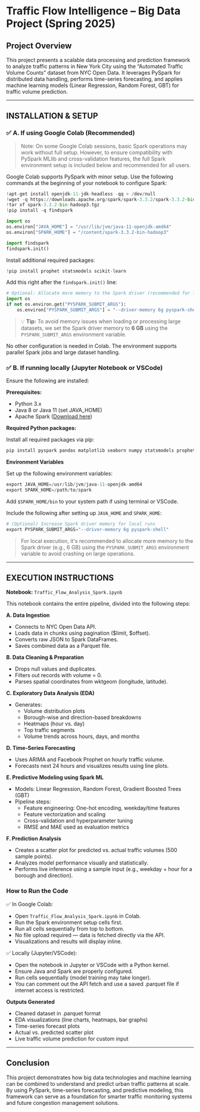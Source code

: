 # Traffic Flow Intelligence – Big Data Project (Spring 2025)

## Project Overview  
This project presents a scalable data processing and prediction framework to analyze traffic patterns in New York City using the “Automated Traffic Volume Counts” dataset from NYC Open Data. It leverages PySpark for distributed data handling, performs time-series forecasting, and applies machine learning models (Linear Regression, Random Forest, GBT) for traffic volume prediction.

---

## INSTALLATION & SETUP

### ✅ A. If using Google Colab (Recommended)

> Note: On some Google Colab sessions, basic Spark operations may work without full setup. However, to ensure compatibility with PySpark MLlib and cross-validation features, the full Spark environment setup is included below and recommended for all users.

Google Colab supports PySpark with minor setup. Use the following commands at the beginning of your notebook to configure Spark:

```python
!apt-get install openjdk-11-jdk-headless -qq > /dev/null
!wget -q https://downloads.apache.org/spark/spark-3.3.2/spark-3.3.2-bin-hadoop3.tgz
!tar xf spark-3.3.2-bin-hadoop3.tgz
!pip install -q findspark

import os
os.environ["JAVA_HOME"] = "/usr/lib/jvm/java-11-openjdk-amd64"
os.environ["SPARK_HOME"] = "/content/spark-3.3.2-bin-hadoop3"

import findspark
findspark.init()
```

Install additional required packages:
```python
!pip install prophet statsmodels scikit-learn
```

Add this right after the `findspark.init()` line:
```python
# Optional: Allocate more memory to the Spark driver (recommended for large datasets)
import os
if not os.environ.get("PYSPARK_SUBMIT_ARGS"):
    os.environ["PYSPARK_SUBMIT_ARGS"] = "--driver-memory 6g pyspark-shell"
```
> 💡 **Tip:** To avoid memory issues when loading or processing large datasets, we set the Spark driver memory to **6 GB** using the `PYSPARK_SUBMIT_ARGS` environment variable.



No other configuration is needed in Colab. The environment supports parallel Spark jobs and large dataset handling.

### ✅ B. If running locally (Jupyter Notebook or VSCode)

Ensure the following are installed:

**Prerequisites:**
- Python 3.x
- Java 8 or Java 11 (set JAVA_HOME)
- Apache Spark ([Download here]([https://example.com](https://spark.apache.org/downloads.html)))

**Required Python packages:**

Install all required packages via pip:
```python
pip install pyspark pandas matplotlib seaborn numpy statsmodels prophet scikit-learn
```

**Environment Variables**

Set up the following environment variables:
```python
export JAVA_HOME=/usr/lib/jvm/java-11-openjdk-amd64
export SPARK_HOME=/path/to/spark
```
Add `$SPARK_HOME/bin` to your system path if using terminal or VSCode.

Include the following after setting up `JAVA_HOME` and `SPARK_HOME`:
```python
# (Optional) Increase Spark driver memory for local runs
export PYSPARK_SUBMIT_ARGS="--driver-memory 6g pyspark-shell"
```

> For local execution, it's recommended to allocate more memory to the Spark driver (e.g., 6 GB) using the `PYSPARK_SUBMIT_ARGS` environment variable to avoid crashing on large operations.

---

## EXECUTION INSTRUCTIONS

**Notebook:** `Traffic_Flow_Analysis_Spark.ipynb`

This notebook contains the entire pipeline, divided into the following steps:

**A. Data Ingestion**
- Connects to NYC Open Data API.
- Loads data in chunks using pagination ($limit, $offset).
- Converts raw JSON to Spark DataFrames.
- Saves combined data as a Parquet file.

**B. Data Cleaning & Preparation**
- Drops null values and duplicates.
- Filters out records with volume = 0.
- Parses spatial coordinates from wktgeom (longitude, latitude).

**C. Exploratory Data Analysis (EDA)**
- Generates:
  - Volume distribution plots
  - Borough-wise and direction-based breakdowns
  - Heatmaps (hour vs. day)
  - Top traffic segments
  - Volume trends across hours, days, and months

**D. Time-Series Forecasting**
- Uses ARIMA and Facebook Prophet on hourly traffic volume.
- Forecasts next 24 hours and visualizes results using line plots.

**E. Predictive Modeling using Spark ML**
- Models: Linear Regression, Random Forest, Gradient Boosted Trees (GBT)
- Pipeline steps:
  - Feature engineering: One-hot encoding, weekday/time features
  - Feature vectorization and scaling
  - Cross-validation and hyperparameter tuning
  - RMSE and MAE used as evaluation metrics

**F. Prediction Analysis**
- Creates a scatter plot for predicted vs. actual traffic volumes (500 sample points).
- Analyzes model performance visually and statistically.
- Performs live inference using a sample input (e.g., weekday + hour for a borough and direction).

### How to Run the Code

✅ In Google Colab:
- Open `Traffic_Flow_Analysis_Spark.ipynb` in Colab.
- Run the Spark environment setup cells first.
- Run all cells sequentially from top to bottom.
- No file upload required — data is fetched directly via the API.
- Visualizations and results will display inline.

✅ Locally (Jupyter/VSCode):
- Open the notebook in Jupyter or VSCode with a Python kernel.
- Ensure Java and Spark are properly configured.
- Run cells sequentially (model training may take longer).
- You can comment out the API fetch and use a saved .parquet file if internet access is restricted.

**Outputs Generated**
- Cleaned dataset in .parquet format
- EDA visualizations (line charts, heatmaps, bar graphs)
- Time-series forecast plots
- Actual vs. predicted scatter plot
- Live traffic volume prediction for custom input

---
## Conclusion

This project demonstrates how big data technologies and machine learning can be combined to understand and predict urban traffic patterns at scale. By using PySpark, time-series forecasting, and predictive modeling, this framework can serve as a foundation for smarter traffic monitoring systems and future congestion management solutions.





